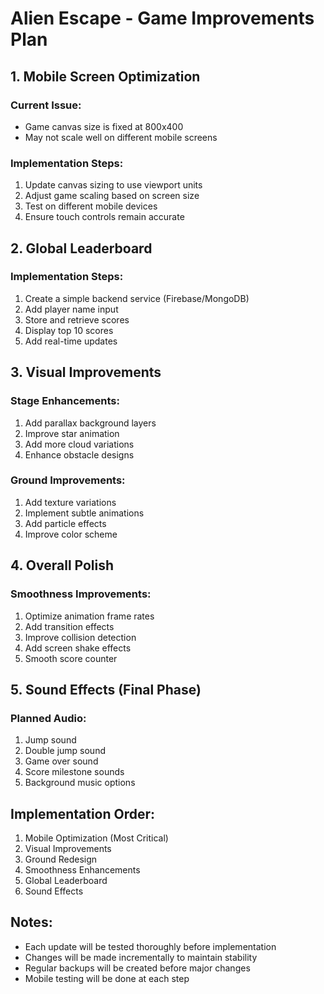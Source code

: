 # Alien Escape - Game Improvements Plan

## 1. Mobile Screen Optimization
### Current Issue:
- Game canvas size is fixed at 800x400
- May not scale well on different mobile screens

### Implementation Steps:
1. Update canvas sizing to use viewport units
2. Adjust game scaling based on screen size
3. Test on different mobile devices
4. Ensure touch controls remain accurate

## 2. Global Leaderboard
### Implementation Steps:
1. Create a simple backend service (Firebase/MongoDB)
2. Add player name input
3. Store and retrieve scores
4. Display top 10 scores
5. Add real-time updates

## 3. Visual Improvements
### Stage Enhancements:
1. Add parallax background layers
2. Improve star animation
3. Add more cloud variations
4. Enhance obstacle designs

### Ground Improvements:
1. Add texture variations
2. Implement subtle animations
3. Add particle effects
4. Improve color scheme

## 4. Overall Polish
### Smoothness Improvements:
1. Optimize animation frame rates
2. Add transition effects
3. Improve collision detection
4. Add screen shake effects
5. Smooth score counter

## 5. Sound Effects (Final Phase)
### Planned Audio:
1. Jump sound
2. Double jump sound
3. Game over sound
4. Score milestone sounds
5. Background music options

## Implementation Order:
1. Mobile Optimization (Most Critical)
2. Visual Improvements
3. Ground Redesign
4. Smoothness Enhancements
5. Global Leaderboard
6. Sound Effects

## Notes:
- Each update will be tested thoroughly before implementation
- Changes will be made incrementally to maintain stability
- Regular backups will be created before major changes
- Mobile testing will be done at each step 